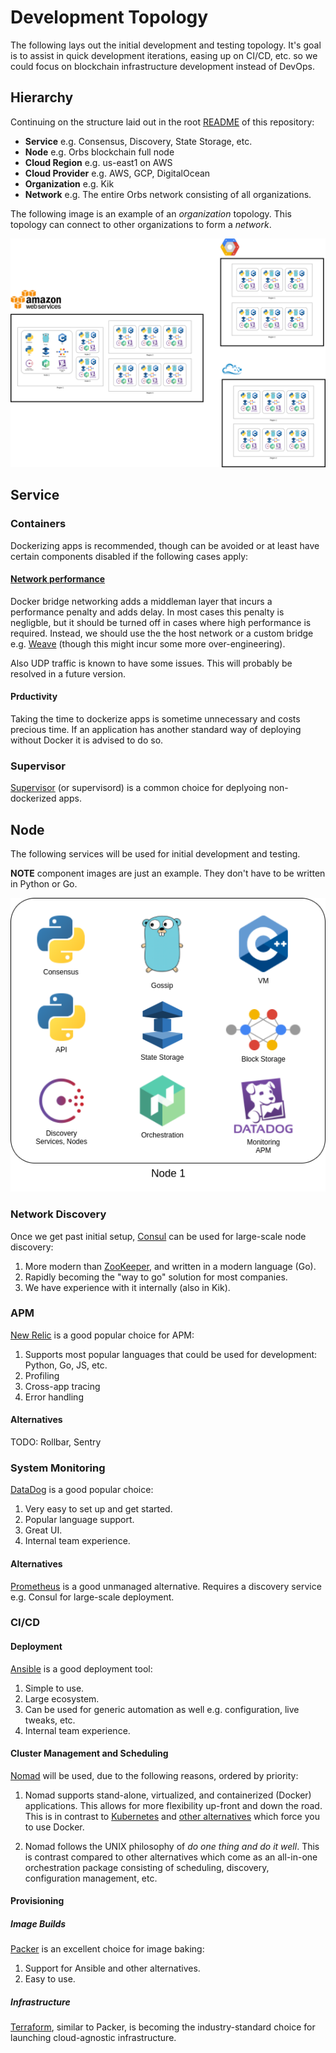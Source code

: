 # Development Topology

The following lays out the initial development and testing topology.
It's goal is to assist in quick development iterations, easing up on CI/CD, etc.
so we could focus on blockchain infrastructure development instead of DevOps.

## Hierarchy

Continuing on the structure laid out in the root [README](../README.md) of this repository:

- **Service** e.g. Consensus, Discovery, State Storage, etc.
- **Node** e.g. Orbs blockchain full node
- **Cloud Region**  e.g. us-east1 on AWS
- **Cloud Provider** e.g. AWS, GCP, DigitalOcean
- **Organization** e.g. Kik
- **Network** e.g. The entire Orbs network consisting of all organizations.

The following image is an example of an *organization* topology.
This topology can connect to other organizations to form a *network*.

<p align="center"><img src="topology.png?raw=true" alt="Topology"/></p>

## Service

### Containers

Dockerizing apps is recommended, though can be avoided or at least have certain components disabled if the following cases apply:

#### [Network performance](https://docs.docker.com/engine/userguide/networking/)

Docker bridge networking adds a middleman layer that incurs a performance penalty and adds delay.
In most cases this penalty is negligble, but it should be turned off in cases where high performance is required.
Instead, we should use the the host network or a custom bridge e.g. [Weave](https://github.com/weaveworks/weave)
(though this might incur some more over-engineering).

Also UDP traffic is known to have some issues. This will probably be resolved in a future version.

#### Prductivity

Taking the time to dockerize apps is sometime unnecessary and costs precious time.
If an application has another standard way of deploying without Docker it is advised to do so.

### Supervisor

[Supervisor](http://supervisord.org/) (or supervisord) is a common choice for deplyoing non-dockerized apps.

## Node

The following services will be used for initial development and testing.

**NOTE** component images are just an example. They don't have to be written in Python or Go.

<p align="center"><img src="node.png?raw=true" alt="Topology"/></p>

### Network Discovery

Once we get past initial setup, [Consul](https://www.consul.io/) can be used for large-scale node discovery:

1. More modern than [ZooKeeper](https://www.consul.io/intro/vs/zookeeper.html), and written in a modern language (Go).
1. Rapidly becoming the "way to go" solution for most companies.
1. We have experience with it internally (also in Kik).

### APM

[New Relic](https://newrelic.com/) is a good popular choice for APM:

1. Supports most popular languages that could be used for development: Python, Go, JS, etc.
1. Profiling
1. Cross-app tracing
1. Error handling

#### Alternatives

TODO: Rollbar, Sentry

### System Monitoring

[DataDog](https://www.datadoghq.com/) is a good popular choice:

1. Very easy to set up and get started.
1. Popular language support.
1. Great UI.
1. Internal team experience.

#### Alternatives

[Prometheus](https://prometheus.io/) is a good unmanaged alternative.
Requires a discovery service e.g. Consul for large-scale deployment.

### CI/CD

#### Deployment

[Ansible](https://www.ansible.com/) is a good deployment tool:

1. Simple to use.
1. Large ecosystem.
1. Can be used for generic automation as well e.g. configuration, live tweaks, etc.
1. Internal team experience.

#### Cluster Management and Scheduling

[Nomad](https://www.nomadproject.io/) will be used, due to the following reasons, ordered by priority:

1. Nomad supports stand-alone, virtualized, and containerized (Docker) applications.
This allows for more flexibility up-front and down the road.
This is in contrast to [Kubernetes](https://kubernetes.io/) and [other alternatives](https://www.nomadproject.io/intro/vs/index.html)
which force you to use Docker.

1. Nomad follows the UNIX philosophy of *do one thing and do it well*.
This is contrast compared to other alternatives which come as an all-in-one orchestration package consisting
of scheduling, discovery, configuration management, etc.

#### Provisioning

##### Image Builds

[Packer](https://www.packer.io/) is an excellent choice for image baking:

1. Support for Ansible and other alternatives.
1. Easy to use.

##### Infrastructure

[Terraform](https://www.terraform.io/), similar to Packer, is becoming the industry-standard choice
for launching cloud-agnostic infrastructure.
